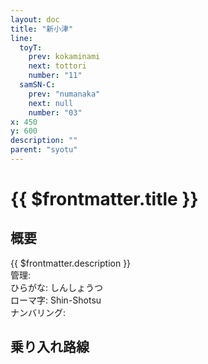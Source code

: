 ```yaml
---
layout: doc
title: "新小津"
line:
  toyT:
    prev: kokaminami
    next: tottori
    number: "11"
  samSN-C:
    prev: "numanaka"
    next: null
    number: "03"
x: 450
y: 600
description: ""
parent: "syotu"
---
```


# {{ $frontmatter.title }} <ViewinMap />
<!-- ![駅の写真の説明](駅の写真のURL) -->

<Family />

## 概要
{{ $frontmatter.description }}  
管理:   
ひらがな: しんしょうつ  
ローマ字: Shin-Shotsu  
ナンバリング: <Numberling />

## 乗り入れ路線
<LineInfo />
